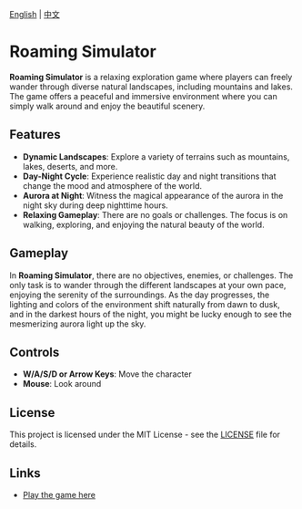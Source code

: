 [English](readme.md) | [中文](readme-zh.md)

# Roaming Simulator

**Roaming Simulator** is a relaxing exploration game where players can freely wander through diverse natural landscapes, including mountains and lakes. The game offers a peaceful and immersive environment where you can simply walk around and enjoy the beautiful scenery.

## Features

- **Dynamic Landscapes**: Explore a variety of terrains such as mountains, lakes, deserts, and more.
- **Day-Night Cycle**: Experience realistic day and night transitions that change the mood and atmosphere of the world.
- **Aurora at Night**: Witness the magical appearance of the aurora in the night sky during deep nighttime hours.
- **Relaxing Gameplay**: There are no goals or challenges. The focus is on walking, exploring, and enjoying the natural beauty of the world.

## Gameplay

In **Roaming Simulator**, there are no objectives, enemies, or challenges. The only task is to wander through the different landscapes at your own pace, enjoying the serenity of the surroundings. As the day progresses, the lighting and colors of the environment shift naturally from dawn to dusk, and in the darkest hours of the night, you might be lucky enough to see the mesmerizing aurora light up the sky.

## Controls

- **W/A/S/D or Arrow Keys**: Move the character
- **Mouse**: Look around

## License

This project is licensed under the MIT License - see the [LICENSE](LICENSE) file for details.

## Links

- [Play the game here](https://junhong-chen.github.io/roaming-simulator)
